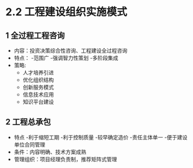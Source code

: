 # 2.2 工程建设组织实施模式

## 1 全过程工程咨询

* 内容：投资决策综合性咨询、工程建设全过程咨询
* 特点：
    -范围广
    -强调智力性策划
    -多阶段集成
* 策略:
    - 人才培养引进
    - 优化组织结构
    - 创新服务模式
    - 信息技术应用
    - 知识平台建设

## 2 工程总承包

* 特点
    -利于缩短工期
    -利于控制质量
    -较早确定造价
    -责任主体单一
    -便于建设单位合同管理
* 条件：内容明确、技术方案成熟
* 管理组织：项目经理负责制，推荐矩阵式管理